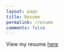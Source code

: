 ```yaml
---
layout: page
title: Resume
permalink: /resume
comments: false
---
```

View my resume [here](assets/blob/resume-luqman-setyo-nugroho.pdf)
